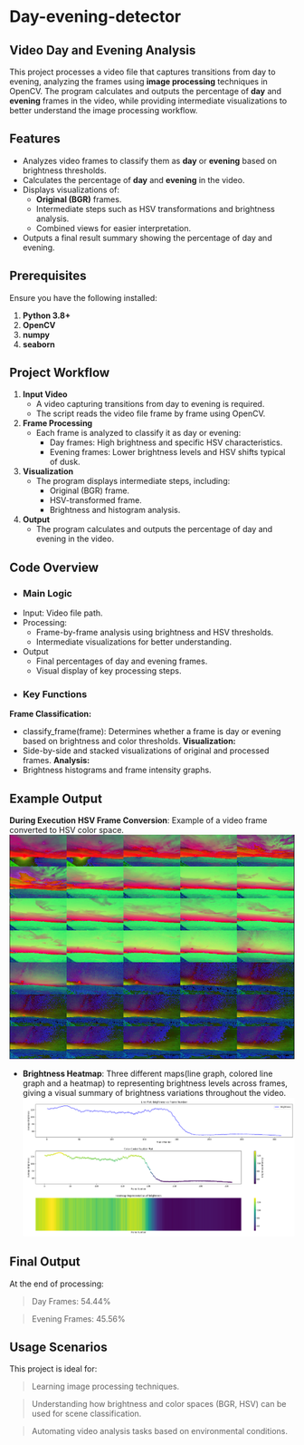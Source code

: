 # Day-evening-detector
## Video Day and Evening Analysis  

This project processes a video file that captures transitions from day to evening, analyzing the frames using **image processing** techniques in OpenCV. The program calculates and outputs the percentage of **day** and **evening** frames in the video, while providing intermediate visualizations to better understand the image processing workflow.

## Features
- Analyzes video frames to classify them as **day** or **evening** based on brightness thresholds.
- Calculates the percentage of **day** and **evening** in the video.
- Displays visualizations of:
  - **Original (BGR)** frames.
  - Intermediate steps such as HSV transformations and brightness analysis.
  - Combined views for easier interpretation.
- Outputs a final result summary showing the percentage of day and evening.


## Prerequisites
Ensure you have the following installed:
1. **Python 3.8+**
2. **OpenCV**
3. **numpy**
4. **seaborn**


   
## Project Workflow
1. **Input Video**
   - A video capturing transitions from day to evening is required.
   - The script reads the video file frame by frame using OpenCV.
2. **Frame Processing**
   - Each frame is analyzed to classify it as day or evening:
     - Day frames: High brightness and specific HSV characteristics.
     - Evening frames: Lower brightness levels and HSV shifts typical of dusk.
3. **Visualization**
   - The program displays intermediate steps, including:
     - Original (BGR) frame.
     - HSV-transformed frame.
     - Brightness and histogram analysis.
4. **Output**
   - The program calculates and outputs the percentage of day and evening in the video.

## Code Overview
- ### **Main Logic**
 - Input: Video file path.
 - Processing:
   - Frame-by-frame analysis using brightness and HSV thresholds.
   - Intermediate visualizations for better understanding.
 - Output
   - Final percentages of day and evening frames.
   - Visual display of key processing steps.
- ### **Key Functions**
**Frame Classification:**
  - classify_frame(frame): Determines whether a frame is day or evening based on brightness and color thresholds.
**Visualization:**
 - Side-by-side and stacked visualizations of original and processed frames.
**Analysis:**
 - Brightness histograms and frame intensity graphs.

## Example Output
 **During Execution**
**HSV Frame Conversion**: Example of a video frame converted to HSV color space.
![HSV Frame](interleved_color_intensity_frames.png)
- **Brightness Heatmap**: Three different maps(line graph, colored line graph and a heatmap)  to representing brightness levels across frames, giving a visual summary of brightness variations throughout the video.
![Brightness Heatmap](different_plots_represnting_brightnessvsFrameno.png)

## Final Output
At the end of processing:

 > Day Frames: 54.44%
   
 > Evening Frames: 45.56%

## Usage Scenarios
This project is ideal for:
   > Learning image processing techniques.
   
   > Understanding how brightness and color spaces (BGR, HSV) can be used for scene classification.
   
   > Automating video analysis tasks based on environmental conditions.

   
